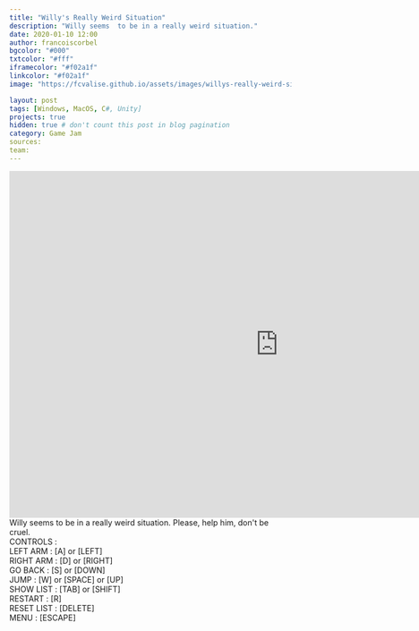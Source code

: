 ```yaml
---
title: "Willy's Really Weird Situation"
description: "Willy seems  to be in a really weird situation."
date: 2020-01-10 12:00
author: francoiscorbel
bgcolor: "#000"
txtcolor: "#fff"
iframecolor: "#f02a1f"
linkcolor: "#f02a1f"
image: "https://fcvalise.github.io/assets/images/willys-really-weird-situation/project.gif"

layout: post
tags: [Windows, MacOS, C#, Unity]
projects: true
hidden: true # don't count this post in blog pagination
category: Game Jam
sources: 
team:
---
```

<div class="general-margin full-width">
    <div style="">
        <iframe class="unity" style="width:960px;" src="https://itch.io/embed-upload/1725968?color=000000" width="960" height="620" scrolling="no" frameborder="0"></iframe>
    </div>
</div>

<div class="text general-margin">
Willy seems  to be in a really weird situation. Please, help him, don't be cruel.<br>
</div>

<div class="text general-margin">
CONTROLS :<br>
LEFT ARM : [A] or [LEFT]<br>
RIGHT ARM : [D] or [RIGHT]<br>
GO BACK : [S] or [DOWN]<br>
JUMP : [W] or [SPACE] or [UP]<br>
SHOW LIST : [TAB] or [SHIFT]<br>
RESTART : [R]<br>
RESET LIST : [DELETE]<br>
MENU : [ESCAPE]<br>
</div>
